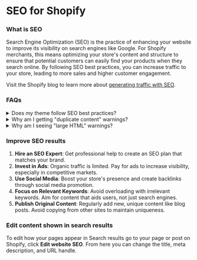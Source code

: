 # SEO for Shopify

### What is SEO

Search Engine Optimization (SEO) is the practice of enhancing your website to improve its visibility on search engines like Google. For Shopify merchants, this means optimizing your store's content  and structure to ensure that potential customers can easily find your products when they search online. By following SEO best practices, you can increase traffic to your store, leading to more sales and higher customer engagement.

Visit the Shopify blog to learn more about [generating traffic with SEO](https://www.shopify.com/blog/shopify-seo).&#x20;



### FAQs

<details>

<summary>Does my theme follow SEO best practices?</summary>

All our themes are SEO-optimized. They automatically add essential details like meta titles and descriptions. The themes also use correct web semantics, heading structures, and structured data for better SEO.

</details>

<details>

<summary>Why am I getting "duplicate content" warnings?</summary>

There's nothing wrong with your site if you receive a duplicate content warning. Canonical URLs are essential for SEO as they prevent issues by ensuring search engines recognize the primary page among duplicates. Our Shopify themes effectively utilize canonical tags to manage duplicate pages, maintaining your site's

</details>

<details>

<summary>Why am I seeing "large HTML" warnings?</summary>

Some SEO tools may flag pages with large HTML sizes. While a large page can sometimes mean a slow website, that’s not always true—many large pages still load quickly. So, this warning isn’t always reliable.



**What you can do:**\
Focus on [improving your page speed](improve-page-speed.md) where possible. You can also use [Google Search Console](https://search.google.com/search-console/welcome) to check for any actual performance or indexing issues. If Search Console doesn’t show any warnings, it’s safe to ignore the alerts from your SEO tool.

</details>



### Improve SEO results

1. **Hire an SEO Expert**: Get professional help to create an SEO plan that matches your brand.
2. **Invest in Ads**: Organic traffic is limited. Pay for ads to increase visibility, especially in competitive markets.
3. **Use Social Media**: Boost your store's presence and create backlinks through social media promotion.
4. **Focus on Relevant Keywords**: Avoid overloading with irrelevant keywords. Aim for content that aids users, not just search engines.
5. **Publish Original Content**: Regularly add new, unique content like blog posts. Avoid copying from other sites to maintain uniqueness.&#x20;



### Edit content shown in search results

To edit how your pages appear in Search results go to your page or post on Shopify, click **Edit website SEO**. From here you can change the title, meta description, and URL handle.
